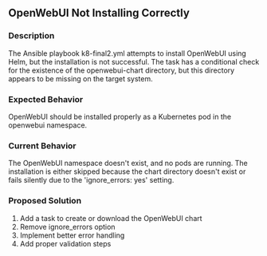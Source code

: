 ## OpenWebUI Not Installing Correctly

### Description
The Ansible playbook k8-final2.yml attempts to install OpenWebUI using Helm, but the installation is not successful. The task has a conditional check for the existence of the openwebui-chart directory, but this directory appears to be missing on the target system.

### Expected Behavior
OpenWebUI should be installed properly as a Kubernetes pod in the openwebui namespace.

### Current Behavior
The OpenWebUI namespace doesn't exist, and no pods are running. The installation is either skipped because the chart directory doesn't exist or fails silently due to the 'ignore_errors: yes' setting.

### Proposed Solution
1. Add a task to create or download the OpenWebUI chart
2. Remove ignore_errors option
3. Implement better error handling
4. Add proper validation steps
